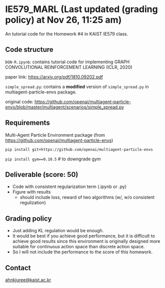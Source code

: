 # IE579_MARL (Last updated (grading policy) at Nov 26, 11:25 am)

An tutorial code for the Homework #4 in KAIST IE579 class.

## Code structure
`DGN-R.ipynb`: contains tutorial code for implementing GRAPH CONVOLUTIONAL REINFORCEMENT LEARNING (ICLR, 2020)

paper link: https://arxiv.org/pdf/1810.09202.pdf

`simple_spread.py`: contains a **modified** version of `simple_spread.py` in multiagent-particle-envs package.

original code: https://github.com/openai/multiagent-particle-envs/blob/master/multiagent/scenarios/simple_spread.py


## Requirements
Multi-Agent Particle Environment package (from https://github.com/openai/multiagent-particle-envs)

`pip install git+https://github.com/openai/multiagent-particle-envs`

`pip install gym==0.10.5` # to downgrade gym

## Deliverable (score: 50)

- Code with consistent regularization term (.ipynb or .py)
- Figure with results
   - should include loss, reward of two algorithms (w/, w/o consistent regulization)

## Grading policy
- Just adding KL regulation would be enough.
- It would be best if you achieve good performance, but it is difficult to achieve good results since this environment is originally designed more suitable for continuous action space than discrete action space.
- So I will not include the performance to the score of this homework.

## Contact

ahnkjuree@kaist.ac.kr
